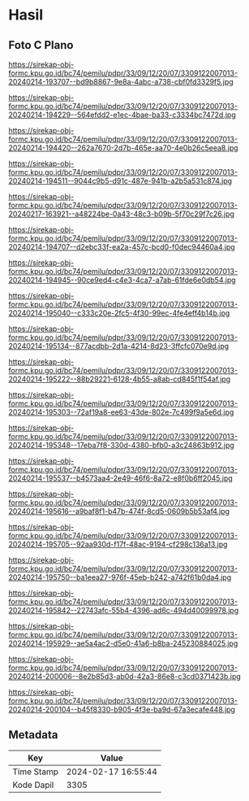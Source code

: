 # Hasil

## Foto C Plano

https://sirekap-obj-formc.kpu.go.id/bc74/pemilu/pdpr/33/09/12/20/07/3309122007013-20240214-193707--bd9b8867-9e8a-4abc-a738-cbf0fd3329f5.jpg

https://sirekap-obj-formc.kpu.go.id/bc74/pemilu/pdpr/33/09/12/20/07/3309122007013-20240214-194229--564efdd2-e1ec-4bae-ba33-c3334bc7472d.jpg

https://sirekap-obj-formc.kpu.go.id/bc74/pemilu/pdpr/33/09/12/20/07/3309122007013-20240214-194420--262a7670-2d7b-465e-aa70-4e0b26c5eea8.jpg

https://sirekap-obj-formc.kpu.go.id/bc74/pemilu/pdpr/33/09/12/20/07/3309122007013-20240214-194511--9044c9b5-d91c-487e-941b-a2b5a531c874.jpg

https://sirekap-obj-formc.kpu.go.id/bc74/pemilu/pdpr/33/09/12/20/07/3309122007013-20240217-163921--a48224be-0a43-48c3-b09b-5f70c29f7c26.jpg

https://sirekap-obj-formc.kpu.go.id/bc74/pemilu/pdpr/33/09/12/20/07/3309122007013-20240214-194707--d2ebc33f-ea2a-457c-bcd0-f0dec94460a4.jpg

https://sirekap-obj-formc.kpu.go.id/bc74/pemilu/pdpr/33/09/12/20/07/3309122007013-20240214-194945--90ce9ed4-c4e3-4ca7-a7ab-61fde6e0db54.jpg

https://sirekap-obj-formc.kpu.go.id/bc74/pemilu/pdpr/33/09/12/20/07/3309122007013-20240214-195040--c333c20e-2fc5-4f30-99ec-4fe4eff4b14b.jpg

https://sirekap-obj-formc.kpu.go.id/bc74/pemilu/pdpr/33/09/12/20/07/3309122007013-20240214-195134--877acdbb-2d1a-4214-8d23-3ffcfc070e9d.jpg

https://sirekap-obj-formc.kpu.go.id/bc74/pemilu/pdpr/33/09/12/20/07/3309122007013-20240214-195222--88b29221-6128-4b55-a8ab-cd845f1f54af.jpg

https://sirekap-obj-formc.kpu.go.id/bc74/pemilu/pdpr/33/09/12/20/07/3309122007013-20240214-195303--72af19a8-ee63-43de-802e-7c499f9a5e6d.jpg

https://sirekap-obj-formc.kpu.go.id/bc74/pemilu/pdpr/33/09/12/20/07/3309122007013-20240214-195348--17eba7f8-330d-4380-bfb0-a3c24863b912.jpg

https://sirekap-obj-formc.kpu.go.id/bc74/pemilu/pdpr/33/09/12/20/07/3309122007013-20240214-195537--b4573aa4-2e49-46f6-8a72-e8f0b6ff2045.jpg

https://sirekap-obj-formc.kpu.go.id/bc74/pemilu/pdpr/33/09/12/20/07/3309122007013-20240214-195616--a9baf8f1-b47b-474f-8cd5-0609b5b53af4.jpg

https://sirekap-obj-formc.kpu.go.id/bc74/pemilu/pdpr/33/09/12/20/07/3309122007013-20240214-195705--92aa930d-f17f-48ac-9194-cf298c136a13.jpg

https://sirekap-obj-formc.kpu.go.id/bc74/pemilu/pdpr/33/09/12/20/07/3309122007013-20240214-195750--ba1eea27-976f-45eb-b242-a742f61b0da4.jpg

https://sirekap-obj-formc.kpu.go.id/bc74/pemilu/pdpr/33/09/12/20/07/3309122007013-20240214-195842--22743afc-55b4-4396-ad6c-494d40099978.jpg

https://sirekap-obj-formc.kpu.go.id/bc74/pemilu/pdpr/33/09/12/20/07/3309122007013-20240214-195929--ae5a4ac2-d5e0-41a6-b8ba-245230884025.jpg

https://sirekap-obj-formc.kpu.go.id/bc74/pemilu/pdpr/33/09/12/20/07/3309122007013-20240214-200006--8e2b85d3-ab0d-42a3-86e8-c3cd0371423b.jpg

https://sirekap-obj-formc.kpu.go.id/bc74/pemilu/pdpr/33/09/12/20/07/3309122007013-20240214-200104--b45f8330-b905-4f3e-ba9d-67a3ecafe448.jpg


## Metadata

| Key        | Value               |
| ---------- | ------------------- |
| Time Stamp | 2024-02-17 16:55:44 |
| Kode Dapil | 3305                |



